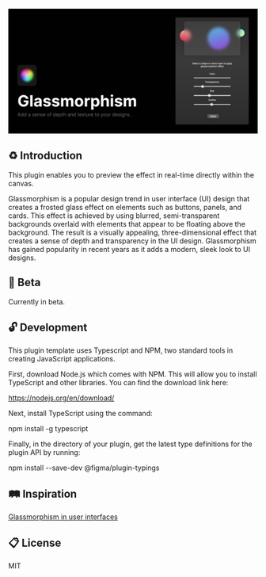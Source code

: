 ![alt text](https://github.com/Liam-hi/figma-glassmorphism/blob/master/media/cover-large.png?raw=true)

## :recycle: Introduction

This plugin enables you to preview the effect in real-time directly within the canvas.

Glassmorphism is a popular design trend in user interface (UI) design that creates a frosted glass effect on elements such as buttons, panels, and cards. This effect is achieved by using blurred, semi-transparent backgrounds overlaid with elements that appear to be floating above the background. The result is a visually appealing, three-dimensional effect that creates a sense of depth and transparency in the UI design. Glassmorphism has gained popularity in recent years as it adds a modern, sleek look to UI designs.

## :construction: Beta

Currently in beta.

## :unlock: Development

This plugin template uses Typescript and NPM, two standard tools in creating JavaScript applications.

First, download Node.js which comes with NPM. This will allow you to install TypeScript and other
libraries. You can find the download link here:

  https://nodejs.org/en/download/

Next, install TypeScript using the command:

  npm install -g typescript

Finally, in the directory of your plugin, get the latest type definitions for the plugin API by running:

  npm install --save-dev @figma/plugin-typings
  
 
## :railway_track: Inspiration

[Glassmorphism in user interfaces](https://uxdesign.cc/glassmorphism-in-user-interfaces-1f39bb1308c9)

## :clipboard: License

MIT

